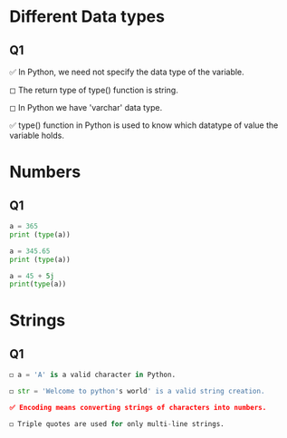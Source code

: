# Different Data types

## Q1

✅ In Python, we need not specify the data type of the variable.

◻ The return type of type() function is string.

◻ In Python we have 'varchar' data type.

✅ type() function in Python is used to know which datatype of value the variable holds.

# Numbers

## Q1


```python
a = 365
print (type(a))

a = 345.65
print (type(a))

a = 45 + 5j
print(type(a))
```

# Strings

## Q1


```python
◻ a = 'A' is a valid character in Python.

◻ str = 'Welcome to python's world' is a valid string creation.

✅ Encoding means converting strings of characters into numbers.

◻ Triple quotes are used for only multi-line strings.
```
